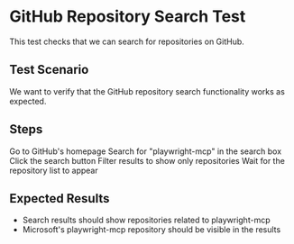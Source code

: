 # GitHub Repository Search Test

This test checks that we can search for repositories on GitHub.

## Test Scenario

We want to verify that the GitHub repository search functionality works as expected.

## Steps

Go to GitHub's homepage
Search for "playwright-mcp" in the search box
Click the search button
Filter results to show only repositories
Wait for the repository list to appear

## Expected Results

- Search results should show repositories related to playwright-mcp
- Microsoft's playwright-mcp repository should be visible in the results
